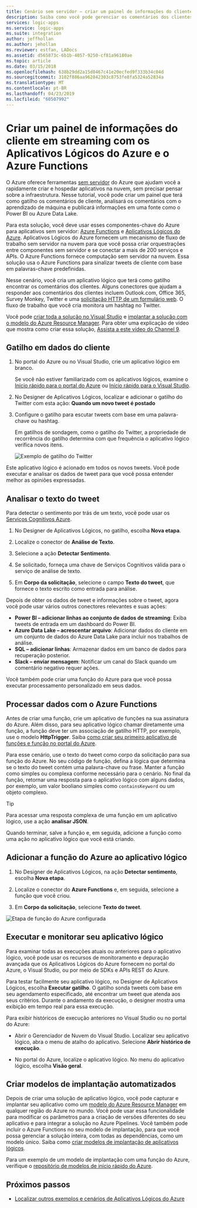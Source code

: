 ```yaml
---
title: Cenário sem servidor – criar um painel de informações do cliente com os serviços do Azure | Microsoft Docs
description: Saiba como você pode gerenciar os comentários dos clientes, dados de mídia social e muito mais, criando um painel de controle do cliente com os Aplicativos Lógicos do Azure e Azure Functions
services: logic-apps
ms.service: logic-apps
ms.suite: integration
author: jeffhollan
ms.author: jehollan
ms.reviewer: estfan, LADocs
ms.assetid: d565873c-6b1b-4057-9250-cf81a96180ae
ms.topic: article
ms.date: 03/15/2018
ms.openlocfilehash: 638b29dd2a15d0467c41e20ecfed9f333b34c04d
ms.sourcegitcommit: 3102f886aa962842303c8753fe8fa5324a52834a
ms.translationtype: MT
ms.contentlocale: pt-BR
ms.lasthandoff: 04/23/2019
ms.locfileid: "60507992"
---
```

# <a name="create-streaming-customer-insights-dashboard-with-azure-logic-apps-and-azure-functions"></a>Criar um painel de informações do cliente em streaming com os Aplicativos Lógicos do Azure e o Azure Functions

O Azure oferece ferramentas [sem servidor](https://azure.microsoft.com/solutions/serverless/) do Azure que ajudam você a rapidamente criar e hospedar aplicativos na nuvem, sem precisar pensar sobre a infraestrutura. Nesse tutorial, você pode criar um painel que terá como gatilho os comentários de cliente, analisará os comentários com o aprendizado de máquina e publicará informações em uma fonte como o Power BI ou Azure Data Lake.

Para esta solução, você deve usar esses componentes-chave do Azure para aplicativos sem servidor: [Azure Functions](https://azure.microsoft.com/services/functions/) e [Aplicativos Lógicos do Azure](https://azure.microsoft.com/services/logic-apps/).
Aplicativos Lógicos do Azure fornecem um mecanismo de fluxo de trabalho sem servidor na nuvem para que você possa criar orquestrações entre componentes sem servidor e se conectar a mais de 200 serviços e APIs. O Azure Functions fornece computação sem servidor na nuvem. Essa solução usa o Azure Functions para sinalizar tweets de cliente com base em palavras-chave predefinidas.

Nesse cenário, você cria um aplicativo lógico que terá como gatilho encontrar os comentários dos clientes. Alguns conectores que ajudam a responder aos comentários dos clientes incluem Outlook.com, Office 365, Survey Monkey, Twitter e uma [solicitação HTTP de um formulário web](https://blogs.msdn.microsoft.com/logicapps/2017/01/30/calling-a-logic-app-from-an-html-form/). O fluxo de trabalho que você cria monitora um hashtag no Twitter.

Você pode [criar toda a solução no Visual Studio](../logic-apps/quickstart-create-logic-apps-with-visual-studio.md) e [implantar a solução com o modelo do Azure Resource Manager](../logic-apps/logic-apps-create-deploy-template.md). Para obter uma explicação de vídeo que mostra como criar essa solução, [Assista a este vídeo do Channel 9](https://aka.ms/logicappsdemo). 

## <a name="trigger-on-customer-data"></a>Gatilho em dados do cliente

1. No portal do Azure ou no Visual Studio, crie um aplicativo lógico em branco. 

   Se você não estiver familiarizado com os aplicativos lógicos, examine o [Início rápido para o portal do Azure](../logic-apps/quickstart-create-first-logic-app-workflow.md) ou [Início rápido para o Visual Studio](../logic-apps/quickstart-create-logic-apps-with-visual-studio.md).

2. No Designer de Aplicativos Lógicos, localizar e adicionar o gatilho do Twitter com esta ação: **Quando um novo tweet é postado**

3. Configure o gatilho para escutar tweets com base em uma palavra-chave ou hashtag.

   Em gatilhos de sondagem, como o gatilho do Twitter, a propriedade de recorrência do gatilho determina com que frequência o aplicativo lógico verifica novos itens.

   ![Exemplo de gatilho do Twitter][1]

Este aplicativo lógico é acionado em todos os novos tweets. Você pode executar e analisar os dados de tweet para que você possa entender melhor as opiniões expressadas. 

## <a name="analyze-tweet-text"></a>Analisar o texto do tweet

Para detectar o sentimento por trás de um texto, você pode usar os [Serviços Cognitivos Azure](https://azure.microsoft.com/services/cognitive-services/).

1. No Designer de Aplicativos Lógicos, no gatilho, escolha **Nova etapa**.

2. Localize o conector de **Análise de Texto**.

3. Selecione a ação **Detectar Sentimento**.

4. Se solicitado, forneça uma chave de Serviços Cognitivos válida para o serviço de análise de texto.

5. Em **Corpo da solicitação**, selecione o campo **Texto do tweet**, que fornece o texto escrito como entrada para análise.

Depois de obter os dados de tweet e informações sobre o tweet, agora você pode usar vários outros conectores relevantes e suas ações:

* **Power BI – adicionar linhas ao conjunto de dados de streaming**: Exiba tweets de entrada em um dashboard do Power BI.
* **Azure Data Lake – acrescentar arquivo**: Adicionar dados do cliente em um conjunto de dados do Azure Data Lake para incluir nos trabalhos de análise.
* **SQL – adicionar linhas**: Armazenar dados em um banco de dados para recuperação posterior.
* **Slack – enviar mensagem**: Notificar um canal do Slack quando um comentário negativo requer ações.

Você também pode criar uma função do Azure para que você possa executar processamento personalizado em seus dados. 

## <a name="process-data-with-azure-functions"></a>Processar dados com o Azure Functions

Antes de criar uma função, crie um aplicativo de funções na sua assinatura do Azure. Além disso, para seu aplicativo lógico chamar diretamente uma função, a função deve ter um associação de gatilho HTTP, por exemplo, use o modelo **HttpTrigger**. Saiba [como criar seu primeiro aplicativo de funções e função no portal do Azure](../azure-functions/functions-create-first-azure-function-azure-portal.md).

Para esse cenário, use o texto do tweet como corpo da solicitação para sua função do Azure. No seu código de função, defina a lógica que determina se o texto do tweet contém uma palavra-chave ou frase. Manter a função como simples ou complexa conforme necessário para o cenário.
No final da função, retornar uma resposta para o aplicativo lógico com alguns dados, por exemplo, um valor booliano simples como `containsKeyword` ou um objeto complexo.

> [!TIP]
> Para acessar uma resposta complexa de uma função em um aplicativo lógico, use a ação **analisar JSON**.

Quando terminar, salve a função e, em seguida, adicione a função como uma ação no aplicativo lógico que você está criando.

## <a name="add-azure-function-to-logic-app"></a>Adicionar a função do Azure ao aplicativo lógico

1. No Designer de Aplicativos Lógicos, na ação **Detectar sentimento**, escolha **Nova etapa**.

2. Localize o conector do **Azure Functions** e, em seguida, selecione a função que você criou.

3. Em **Corpo da solicitação**, selecione **Texto do tweet**.

![Etapa de função do Azure configurada][2]

## <a name="run-and-monitor-your-logic-app"></a>Executar e monitorar seu aplicativo lógico

Para examinar todas as execuções atuais ou anteriores para o aplicativo lógico, você pode usar os recursos de monitoramento e depuração avançada que os Aplicativos Lógicos do Azure fornecem no portal do Azure, o Visual Studio, ou por meio de SDKs e APIs REST do Azure.

Para testar facilmente seu aplicativo lógico, no Designer de Aplicativos Lógicos, escolha **Executar gatilho**. O gatilho sonda tweets com base em seu agendamento especificado, até encontrar um tweet que atenda aos seus critérios. Durante o andamento da execução, o designer mostra uma exibição em tempo real para essa execução.

Para exibir históricos de execução anteriores no Visual Studio ou no portal do Azure: 

* Abrir o Gerenciador de Nuvem do Visual Studio. Localizar seu aplicativo lógico, abra o menu de atalho do aplicativo. Selecione **Abrir histórico de execução**.

* No portal do Azure, localize o aplicativo lógico. No menu do aplicativo lógico, escolha **Visão geral**. 

## <a name="create-automated-deployment-templates"></a>Criar modelos de implantação automatizados

Depois de criar uma solução de aplicativo lógico, você pode capturar e implantar seu aplicativo como um [modelo do Azure Resource Manager](../azure-resource-manager/resource-group-overview.md#template-deployment) em qualquer região do Azure no mundo. Você pode usar essa funcionalidade para modificar os parâmetros para a criação de versões diferentes do seu aplicativo e para integrar a solução no Azure Pipelines. Você também pode incluir o Azure Functions no seu modelo de implantação, para que você possa gerenciar a solução inteira, com todas as dependências, como um modelo único. Saiba como [criar modelos de implantação de aplicativos lógicos](../logic-apps/logic-apps-create-deploy-template.md).

Para um exemplo de um modelo de implantação com uma função do Azure, verifique o [repositório de modelos de início rápido do Azure](https://github.com/Azure/azure-quickstart-templates/tree/master/101-function-app-create-dynamic).

## <a name="next-steps"></a>Próximos passos

* [Localizar outros exemplos e cenários de Aplicativos Lógicos do Azure](logic-apps-examples-and-scenarios.md)

<!-- Image References -->
[1]: ./media/logic-apps-scenario-social-serverless/twitter.png
[2]: ./media/logic-apps-scenario-social-serverless/function.png
